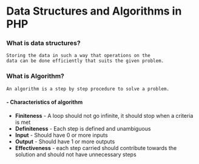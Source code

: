 # Data Structures and Algorithms in PHP

### What is data structures?
    Storing the data in such a way that operations on the
    data can be done efficiently that suits the given problem.

### What is Algorithm?
    An algorithm is a step by step procedure to solve a problem.

#### - Characteristics of algorithm
* **Finiteness** - A loop should not go infinite, it should stop when a criteria is met
* **Definiteness** - Each step is defined and unambiguous
* **Input** - Should have 0 or more inputs
* **Output** - Should have 1 or more outputs
* **Effectiveness** - each step carried should contribute towards the solution and should not have unnecessary steps

